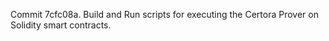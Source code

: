 Commit 7cfc08a.                    Build and Run scripts for executing the Certora Prover on Solidity smart contracts.
